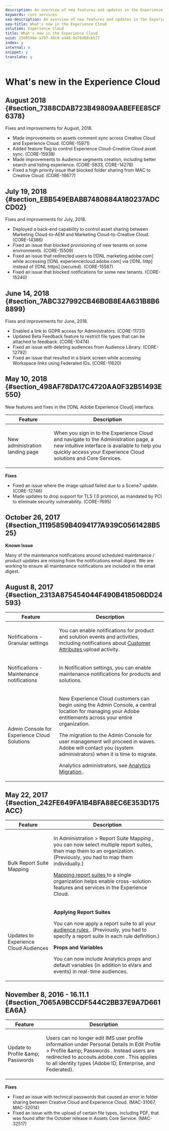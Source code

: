 ```yaml
---
description: An overview of new features and updates in the Experience Cloud.
keywords: core services
seo-description: An overview of new features and updates in the Experience Cloud.
seo-title: What's new in the Experience Cloud
solution: Experience Cloud
title: What's new in the Experience Cloud
uuid: 2500598e-a797-40c9-a448-9e76d68cb577
index: y
internal: n
snippet: y
translate: y
---
```


# What's new in the Experience Cloud


<!-- <p>Nate's Links: </p> 
<p> Here are links to the new CI decks: </p> 
<p> Retail: <a href="https://files.acrobat.com/a/preview/e00cf164-75ba-4467-abe5-a58a0bcc198c" format="https" scope="external"> https://files.acrobat.com/a/preview/e00cf164-75ba-4467-abe5-a58a0bcc198c </a> </p> 
<p> Finserve: <a href="https://files.acrobat.com/a/preview/bbb1fdb5-999e-41b4-b697-98f3abbb24b9" format="https" scope="external"> https://files.acrobat.com/a/preview/bbb1fdb5-999e-41b4-b697-98f3abbb24b9 </a> </p> 
<p> B2B/Tech: <a href="https://files.acrobat.com/a/preview/3f18a517-a672-46a0-92f0-83f30572dfa7" format="https" scope="external"> https://files.acrobat.com/a/preview/3f18a517-a672-46a0-92f0-83f30572dfa7 </a> </p> 
<p> Travel &amp; Hospitality: <a href="https://files.acrobat.com/a/preview/dfacc9db-f2f6-40ae-8895-ecf8de947f60" format="https" scope="external"> https://files.acrobat.com/a/preview/dfacc9db-f2f6-40ae-8895-ecf8de947f60 </a> </p> -->

## August 2018 {#section_7388CDAB723B49809AABEFEE85CF6378}

Fixes and improvements for August, 2018. 

* Made improvements on assets comment sync across Creative Cloud and Experience Cloud. (CORE-15971)
* Added feature flag to control Experience Cloud-Creative Cloud asset sync. (CORE-15938)
* Made improvements to Audience segments creation, including better search and listing experience. (CORE-5833, CORE-14278)
* Fixed a high priority issue that blocked folder sharing from MAC to Creative Cloud. (CORE-16677)

## July 19, 2018 {#section_EBB549EBABB7480884A180237ADCCD02}

Fixes and improvements for July, 2018. 

* Deployed a back-end capability to control asset sharing between Marketing Cloud-to-AEM and Marketing Cloud-to-Creative Cloud. (CORE-14386)
* Fixed an issue that blocked provisioning of new tenants on some environments. (CORE-15509)
* Fixed an issue that redirected users to [!DNL  marketing.adobe.com] while accessing [!DNL  experiencecloud.adobe.com] via [!DNL  http] instead of [!DNL  https] (secured). (CORE-15587)
* Fixed an issue that blocked notifications for some new tenants. (CORE-15240)

## June 14, 2018 {#section_7ABC327992CB46B0B8E4A631B8B68899}

Fixes and improvements for June, 2018. 


* Enabled a link to GDPR access for Administrators. (CORE-11731)
* Updated Beta Feedback feature to restrict file types that can be attached to feedback. (CORE-10474)
* Fixed an issue with deleting audiences from Audience Library. (CORE-12792)
* Fixed an issue that resulted in a blank screen while accessing Workspace links using Federated IDs. (CORE-11620)


## May 10, 2018 {#section_498AF78DA17C4720AA0F32B51493E550}

New features and fixes in the [!DNL  Adobe Experience Cloud] interface. 

<table id="table_FC7B5C6C59BD45238220D606D7BFC0A1"> 
 <thead> 
  <tr> 
   <th colname="col1" class="entry"> Feature </th> 
   <th colname="col2" class="entry"> Description </th> 
  </tr> 
 </thead>
 <tbody> 
  <tr> 
   <td colname="col1"> <p>New administration landing page </p> </td> 
   <td colname="col2"> <p>When you sign in to the Experience Cloud and navigate to the Administration page, a new intuitive interface is available to help you quickly access your Experience Cloud solutions and Core Services. </p> </td> 
  </tr> 
 </tbody> 
</table>

**Fixes** 

* Fixed an issue where the image upload failed due to a Scene7 update. (CORE-12746)
* Made updates to drop support for TLS 1.0 protocol, as mandated by PCI to eliminate security vulnerability. (CORE-7695)

## October 26, 2017 {#section_11195859B4094177A939C0561428B525}

**Known Issue** 

Many of the maintenance notifications around scheduled maintenance / product updates are missing from the notifications email digest. We are working to ensure all maintenance notifications are included in the email digest. 

## August 8, 2017 {#section_2313A875454044F490B418506DD24593}


<table id="table_948CCE041DCC4F8E852999473E9AE82C"> 
 <thead> 
  <tr> 
   <th colname="col1" class="entry"> Feature </th> 
   <th colname="col2" class="entry"> Description </th> 
  </tr> 
 </thead>
 <tbody> 
  <tr> 
   <td colname="col1"> <p>Notifications - Granular settings </p> </td> 
   <td colname="col2"> <p>You can enable notifications for product and solution events and activities, including notifications about <a href="../attributes/attributes.md#concept_ACFEE7C8B8E94875BA0825CDF4913AF1" format="dita" scope="local"> Customer Attributes </a> upload activity. 
     <!--(MMR-743)--> </p> </td> 
  </tr> 
  <tr> 
   <td colname="col1"> <p>Notifications - Maintenance notifications </p> </td> 
   <td colname="col2"> <p>In Notification settings, you can enable maintenance notifications for products and solutions. </p> </td> 
  </tr> 
  <tr> 
   <td colname="col1"> <p>Admin Console for Experience Cloud Solutions </p> </td> 
   <td colname="col2"> <p>New Experience Cloud customers can begin using the Admin Console, a central location for managing your Adobe entitlements across your entire organization. </p> <p>The migration to the Admin Console for user management will proceed in waves. Adobe will contact you (system administrators) when it is time to migrate. </p> <p>Analytics administrators, see <a href="https://marketing.adobe.com/resources/help/en_US/experience-cloud/admin-console/analytics-migration/" format="https" scope="external"> Analytics Migration </a>. </p> </td> 
  </tr> 
 </tbody> 
</table>


## May 22, 2017 {#section_242FE649FA1B4BFA88EC6E353D175ACC}


<table id="table_4E4B34EEE3D94D78BA1A1FBC62950559"> 
 <thead> 
  <tr> 
   <th colname="col1" class="entry"> Feature </th> 
   <th colname="col2" class="entry"> Description </th> 
  </tr> 
 </thead>
 <tbody> 
  <tr> 
   <td colname="col1"> <p>Bulk Report Suite Mapping </p> </td> 
   <td colname="col2"> <p>In <span class="uicontrol"> Administration </span> &gt; <span class="uicontrol"> Report Suite Mapping </span>, you can now select multiple report suites, then map them to an organization. (Previously, you had to map them individually.) </p> <p> <a href="../core_services/core_services.md#concept_apg_zq2_rw" format="dita" scope="local"> Mapping report suites </a> to a single organization helps enable cross-solution features and services in the Experience Cloud. </p> </td> 
  </tr> 
  <tr> 
   <td colname="col1"> <p>Updates to Experience Cloud Audiences </p> </td> 
   <td colname="col2"> <p> <b>Applying Report Suites</b> </p> <p>You can now apply a report suite to all your <a href="https://marketing.adobe.com/resources/help/en_US/mcloud/t_audience_create.html" format="html" scope="external"> audience rules </a>. (Previously, you had to specify a report suite in each rule definition.) </p> <p> <b>Props and Variables</b> </p> <p>You can now include Analytics props and default variables (in addition to eVars and events) in real-time audiences. </p> </td> 
  </tr> 
 </tbody> 
</table>


## November 8, 2016 - 16.11.1 {#section_7065A9BCCDF544C2BB37E9A7D661EA6A}


<table id="table_E9C662271DD94D84818FA962CADFC822"> 
 <thead> 
  <tr> 
   <th colname="col1" class="entry"> Feature </th> 
   <th colname="col2" class="entry"> Description </th> 
  </tr> 
 </thead>
 <tbody> 
  <tr> 
   <td colname="col1"> <p>Update to Profile &amp;amp; Passwords </p> </td> 
   <td colname="col2"> <p>Users can no longer edit IMS user profile information under <span class="wintitle"> Personal Details </span> In <span class="uicontrol"> Edit Profile </span> &gt; <span class="uicontrol"> Profile &amp;amp; Passwords </span>. Instead users are redirected to <span class="codeph"> accouts.adobe.com </span>. This applies to all identity types (Adobe ID, Enterprise, and Federated). 
     <!--<xref href="https://jira.corp.adobe.com/browse/MAC-30214" format="https" scope="external">https://jira.corp.adobe.com/browse/MAC-30214</xref>--> </p> </td> 
  </tr> 
 </tbody> 
</table>

**Fixes** 

* Fixed an issue with technical passwords that caused an error in folder sharing between Creative Cloud and Experience Cloud. (MAC-31067, MAC-32014)
* Fixed an issue with the upload of certain file types, including PDF, that was found after the October release in Assets Core Service. (MAC-32517)
